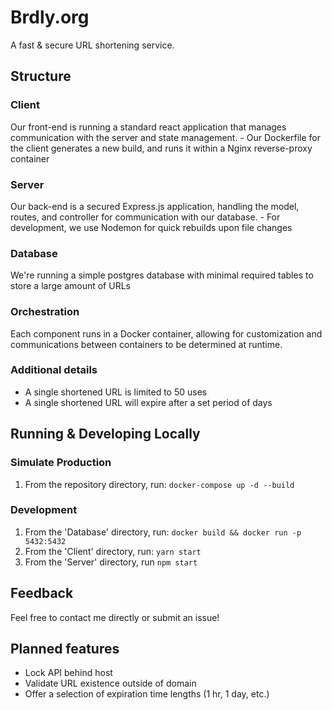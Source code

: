 # Brdly.org
A fast & secure URL shortening service.

## Structure

### Client
Our front-end is running a standard react application that manages communication with the server and state management.
    - Our Dockerfile for the client generates a new build, and runs it within a Nginx reverse-proxy container

### Server
Our back-end is a secured Express.js application, handling the model, routes, and controller for communication with our database.
    - For development, we use Nodemon for quick rebuilds upon file changes

### Database
We're running a simple postgres database with minimal required tables to store a large amount of URLs

### Orchestration
Each component runs in a Docker container, allowing for customization and communications between containers to be determined at runtime.

### Additional details
- A single shortened URL is limited to 50 uses
- A single shortened URL will expire after a set period of days

## Running & Developing Locally

### Simulate Production
1. From the repository directory, run:
```docker-compose up -d --build```

### Development
1. From the 'Database' directory, run:
```docker build && docker run -p 5432:5432```
2. From the 'Client' directory, run:
```yarn start```
3. From the 'Server' directory, run 
```npm start```

## Feedback
Feel free to contact me directly or submit an issue! 

## Planned features
- Lock API behind host
- Validate URL existence outside of domain
- Offer a selection of expiration time lengths (1 hr, 1 day, etc.)

